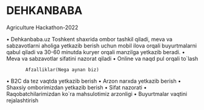 # DEHKANBABA
Agriculture Hackathon-2022

•	Dehkanbaba.uz Toshkent shaxrida ombor tashkil qiladi, meva va sabzavotlarni aholiga yetkazib berish uchun mobil ilova orqali buyurtmalarni qabul qiladi va 30-60 minutda kuryer orqali manzilga yetkazib beradi.
•	Meva va sabzavotlar sifatini nazorat qiladi
•	Online va naqd pul orqali to`lash

           Afzalliklar(Nega aynan biz)
           
•	B2C da tez vaqtda yetkazib berish
•	Arzon narxda yetkazib berish
•	Shaxsiy omborimizdan yetkazib berish
•	Sifat nazorati
•	Raqobatchilarimizdan ko`ra mahsulotimiz arzonligi
•	Buyurtmalar vaqtini rejalashtirish
